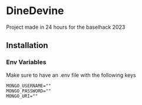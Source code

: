 # DineDevine
Project made in 24 hours for the baselhack 2023

## Installation

### Env Variables
Make sure to have an .env file with the following keys 

```
MONGO_USERNAME=""
MONGO_PASSWORD=""
MONGO_URI=""
```